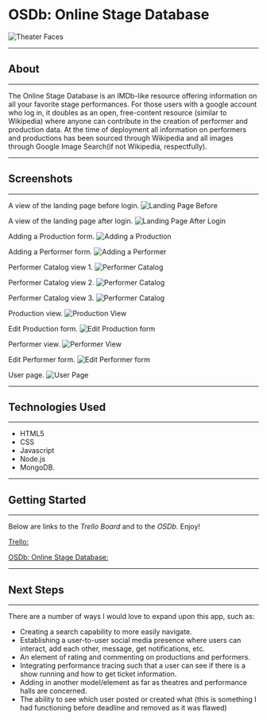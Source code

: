 # OSDb: Online Stage Database

![Theater Faces](https://i.imgur.com/9zEsPUD.jpg)

______________________________________________________________________
## About
______________________________________________________________________

The Online Stage Database is an IMDb-like resource offering information on all your favorite stage performances. For those users with a google account who log in, it doubles as an open, free-content resource (similar to Wikipedia) where anyone can contribute in the creation of performer and production data. At the time of deployment all information on performers and productions has been sourced through Wikipedia and all images through Google Image Search(if not Wikipedia, respectfully).

______________________________________________________________________
## Screenshots
______________________________________________________________________

A view of the landing page before login.
![Landing Page Before](https://i.imgur.com/I7p2q5J.png)

A view of the landing page after login.
![Landing Page After Login](https://i.imgur.com/8dpOzeK.png)

Adding a Production form.
![Adding a Production](https://i.imgur.com/dkbRk88.png)

Adding a Performer form.
![Adding a Performer](https://i.imgur.com/tiUhQp9.png)

Performer Catalog view 1.
![Performer Catalog](https://i.imgur.com/HipK5Al.png)

Performer Catalog view 2.
![Performer Catalog](https://i.imgur.com/mEkbJvb.png)

Performer Catalog view 3.
![Performer Catalog](https://i.imgur.com/6s8OjXh.png)

Production view.
![Production View](https://i.imgur.com/UEaQbjD.png)

Edit Production form.
![Edit Production form](https://i.imgur.com/SNGzpVd.png)

Performer view.
![Performer View](https://i.imgur.com/ZsAvTO5.png)

Edit Performer form.
![Edit Performer form](https://i.imgur.com/xS6ZlMM.png)

User page.
![User Page](https://i.imgur.com/Nkeb7p8.png)

______________________________________________________________________
## Technologies Used
______________________________________________________________________

* HTML5
* CSS
* Javascript
* Node.js
* MongoDB.

______________________________________________________________________
## Getting Started
______________________________________________________________________

Below are links to the *Trello Board* and to the *OSDb*. Enjoy!

[Trello:](https://trello.com/b/MG7yqalH/osdb-project-2)

[OSDb: Online Stage Database:](https://osdb-online-stage-database.herokuapp.com/)

______________________________________________________________________
## Next Steps
______________________________________________________________________

There are a number of ways I would love to expand upon this app, such as:

* Creating a search capability to more easily navigate.
* Establishing a user-to-user social media presence where users can interact, add each other, message, get notifications, etc.
* An element of rating and commenting on productions and performers.
* Integrating performance tracing such that a user can see if there is a show running and how to get ticket information.
* Adding in another model/element as far as theatres and performance halls are concerned.
* The ability to see which user posted or created what (this is something I had functioning before deadline and removed as it was flawed)
